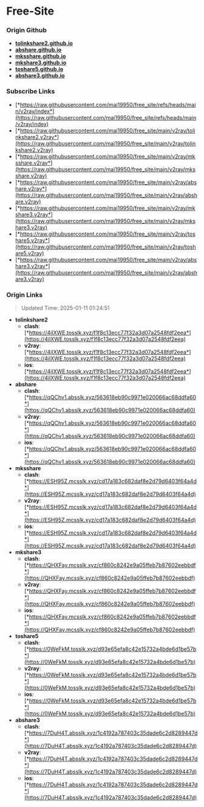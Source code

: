 # Free-Site

### Origin Github

- [**tolinkshare2.github.io**](https://github.com/tolinkshare2/tolinkshare2.github.io)
- [**abshare.github.io**](https://github.com/abshare/abshare.github.io)
- [**mksshare.github.io**](https://github.com/mksshare/mksshare.github.io)
- [**mkshare3.github.io**](https://github.com/mkshare3/mkshare3.github.io)
- [**toshare5.github.io**](https://github.com/toshare5/toshare5.github.io)
- [**abshare3.github.io**](https://github.com/abshare3/abshare3.github.io)

### Subscribe Links

- [*https://raw.githubusercontent.com/mai19950/free_site/refs/heads/main/v2ray/index*](https://raw.githubusercontent.com/mai19950/free_site/refs/heads/main/v2ray/index)
- [*https://raw.githubusercontent.com/mai19950/free_site/main/v2ray/tolinkshare2.v2ray*](https://raw.githubusercontent.com/mai19950/free_site/main/v2ray/tolinkshare2.v2ray)
- [*https://raw.githubusercontent.com/mai19950/free_site/main/v2ray/mksshare.v2ray*](https://raw.githubusercontent.com/mai19950/free_site/main/v2ray/mksshare.v2ray)
- [*https://raw.githubusercontent.com/mai19950/free_site/main/v2ray/abshare.v2ray*](https://raw.githubusercontent.com/mai19950/free_site/main/v2ray/abshare.v2ray)
- [*https://raw.githubusercontent.com/mai19950/free_site/main/v2ray/mkshare3.v2ray*](https://raw.githubusercontent.com/mai19950/free_site/main/v2ray/mkshare3.v2ray)
- [*https://raw.githubusercontent.com/mai19950/free_site/main/v2ray/toshare5.v2ray*](https://raw.githubusercontent.com/mai19950/free_site/main/v2ray/toshare5.v2ray)
- [*https://raw.githubusercontent.com/mai19950/free_site/main/v2ray/abshare3.v2ray*](https://raw.githubusercontent.com/mai19950/free_site/main/v2ray/abshare3.v2ray)

### Origin Links

> Updated Time: 2025-01-11 01:24:51

- **tolinkshare2**
  - **clash**: [*https://4iIXWE.tosslk.xyz/f1f8c13ecc77f32a3d07a2548fdf2eea*](https://4iIXWE.tosslk.xyz/f1f8c13ecc77f32a3d07a2548fdf2eea)
  - **v2ray**: [*https://4iIXWE.tosslk.xyz/f1f8c13ecc77f32a3d07a2548fdf2eea*](https://4iIXWE.tosslk.xyz/f1f8c13ecc77f32a3d07a2548fdf2eea)
  - **ios**: [*https://4iIXWE.tosslk.xyz/f1f8c13ecc77f32a3d07a2548fdf2eea*](https://4iIXWE.tosslk.xyz/f1f8c13ecc77f32a3d07a2548fdf2eea)
- **abshare**
  - **clash**: [*https://qQChv1.absslk.xyz/563618eb90c9971e020066ac68ddfa60*](https://qQChv1.absslk.xyz/563618eb90c9971e020066ac68ddfa60)
  - **v2ray**: [*https://qQChv1.absslk.xyz/563618eb90c9971e020066ac68ddfa60*](https://qQChv1.absslk.xyz/563618eb90c9971e020066ac68ddfa60)
  - **ios**: [*https://qQChv1.absslk.xyz/563618eb90c9971e020066ac68ddfa60*](https://qQChv1.absslk.xyz/563618eb90c9971e020066ac68ddfa60)
- **mksshare**
  - **clash**: [*https://ESH95Z.mcsslk.xyz/cd17a183c682daf8e2d79d6403f64a4d*](https://ESH95Z.mcsslk.xyz/cd17a183c682daf8e2d79d6403f64a4d)
  - **v2ray**: [*https://ESH95Z.mcsslk.xyz/cd17a183c682daf8e2d79d6403f64a4d*](https://ESH95Z.mcsslk.xyz/cd17a183c682daf8e2d79d6403f64a4d)
  - **ios**: [*https://ESH95Z.mcsslk.xyz/cd17a183c682daf8e2d79d6403f64a4d*](https://ESH95Z.mcsslk.xyz/cd17a183c682daf8e2d79d6403f64a4d)
- **mkshare3**
  - **clash**: [*https://QHXFay.mcsslk.xyz/cf860c8242e9a05ffeb7b87602eebbdf*](https://QHXFay.mcsslk.xyz/cf860c8242e9a05ffeb7b87602eebbdf)
  - **v2ray**: [*https://QHXFay.mcsslk.xyz/cf860c8242e9a05ffeb7b87602eebbdf*](https://QHXFay.mcsslk.xyz/cf860c8242e9a05ffeb7b87602eebbdf)
  - **ios**: [*https://QHXFay.mcsslk.xyz/cf860c8242e9a05ffeb7b87602eebbdf*](https://QHXFay.mcsslk.xyz/cf860c8242e9a05ffeb7b87602eebbdf)
- **toshare5**
  - **clash**: [*https://0WeFkM.tosslk.xyz/d93e65efa8c42e15732a4bde6d1be57b*](https://0WeFkM.tosslk.xyz/d93e65efa8c42e15732a4bde6d1be57b)
  - **v2ray**: [*https://0WeFkM.tosslk.xyz/d93e65efa8c42e15732a4bde6d1be57b*](https://0WeFkM.tosslk.xyz/d93e65efa8c42e15732a4bde6d1be57b)
  - **ios**: [*https://0WeFkM.tosslk.xyz/d93e65efa8c42e15732a4bde6d1be57b*](https://0WeFkM.tosslk.xyz/d93e65efa8c42e15732a4bde6d1be57b)
- **abshare3**
  - **clash**: [*https://7DuH4T.absslk.xyz/1c4192a787403c35dade6c2d8289447d*](https://7DuH4T.absslk.xyz/1c4192a787403c35dade6c2d8289447d)
  - **v2ray**: [*https://7DuH4T.absslk.xyz/1c4192a787403c35dade6c2d8289447d*](https://7DuH4T.absslk.xyz/1c4192a787403c35dade6c2d8289447d)
  - **ios**: [*https://7DuH4T.absslk.xyz/1c4192a787403c35dade6c2d8289447d*](https://7DuH4T.absslk.xyz/1c4192a787403c35dade6c2d8289447d)
